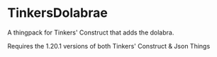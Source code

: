 # TinkersDolabrae
A thingpack for Tinkers' Construct that adds the dolabra.

Requires the 1.20.1 versions of both Tinkers' Construct & Json Things
